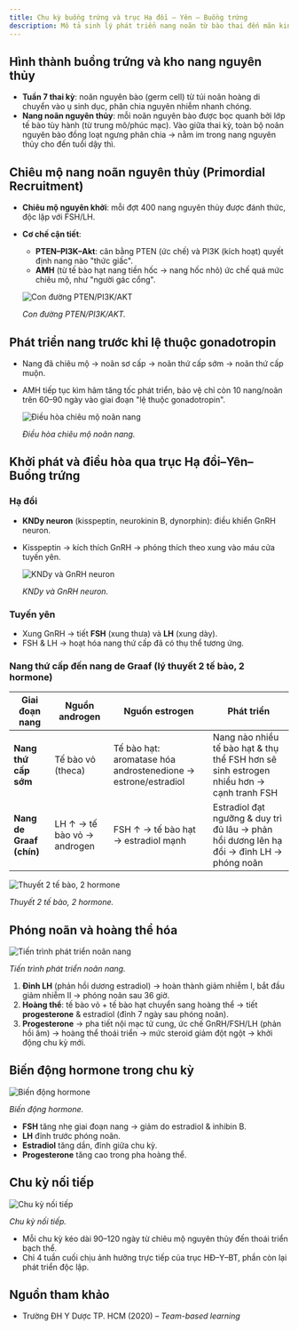 ```yaml
---
title: Chu kỳ buồng trứng và trục Hạ đồi – Yên – Buồng trứng
description: Mô tả sinh lý phát triển nang noãn từ bào thai đến mãn kinh, cơ chế chiêu mộ nang, điều hòa qua AMH/PTEN–PI3K–Akt và hoạt động trục hạ đồi–yên–buồng trứng trong chu kỳ buồng trứng.
---
```


## Hình thành buồng trứng và kho nang nguyên thủy

- **Tuần 7 thai kỳ**: noãn nguyên bào (germ cell) từ túi noãn hoàng di chuyển vào ụ sinh dục, phân chia nguyên nhiễm nhanh chóng.
- **Nang noãn nguyên thủy**: mỗi noãn nguyên bào được bọc quanh bởi lớp tế bào tùy hành (từ trung mô/phúc mạc). Vào giữa thai kỳ, toàn bộ noãn nguyên bào đồng loạt ngưng phân chia → nằm im trong nang nguyên thủy cho đến tuổi dậy thì.

## Chiêu mộ nang noãn nguyên thủy (Primordial Recruitment)

- **Chiêu mộ nguyên khởi**: mỗi đợt 400 nang nguyên thủy được đánh thức, độc lập với FSH/LH.
- **Cơ chế cận tiết**:

  - **PTEN–PI3K–Akt**: cân bằng PTEN (ức chế) và PI3K (kích hoạt) quyết định nang nào "thức giấc".
  - **AMH** (từ tế bào hạt nang tiền hốc → nang hốc nhỏ) ức chế quá mức chiêu mộ, như "người gác cổng".

  ![Con đường PTEN/PI3K/AKT](../../../../assets/phu-khoa/chu-ky-buong-truc-va-he-truc-ha-doi-yen-buong-trung/con-duong-pten-pi3k-akt.png)

  _Con đường PTEN/PI3K/AKT._

## Phát triển nang trước khi lệ thuộc gonadotropin

- Nang đã chiêu mộ → noãn sơ cấp → noãn thứ cấp sớm → noãn thứ cấp muộn.
- AMH tiếp tục kìm hãm tăng tốc phát triển, bảo vệ chỉ còn 10 nang/noãn trên 60–90 ngày vào giai đoạn "lệ thuộc gonadotropin".

  ![Điều hòa chiêu mộ noãn nang](../../../../assets/phu-khoa/chu-ky-buong-truc-va-he-truc-ha-doi-yen-buong-trung/dieu-hoa-chieu-mo-noan-nang.png)

  _Điều hòa chiêu mộ noãn nang._

## Khởi phát và điều hòa qua trục Hạ đồi–Yên–Buồng trứng

### Hạ đồi

- **KNDy neuron** (kisspeptin, neurokinin B, dynorphin): điều khiển GnRH neuron.
- Kisspeptin → kích thích GnRH → phóng thích theo xung vào máu cửa tuyến yên.

  ![KNDy và GnRH neuron](../../../../assets/phu-khoa/chu-ky-buong-truc-va-he-truc-ha-doi-yen-buong-trung/lien-quan-giua-kndy-neutron-va-gnrh-neutro.png)

  _KNDy và GnRH neuron._

### Tuyến yên

- Xung GnRH → tiết **FSH** (xung thưa) và **LH** (xung dày).
- FSH & LH → hoạt hóa nang thứ cấp đã có thụ thể tương ứng.

### Nang thứ cấp đến nang de Graaf (lý thuyết 2 tế bào, 2 hormone)

| Giai đoạn nang           | Nguồn androgen              | Nguồn estrogen                                                | Phát triển                                                                               |
| ------------------------ | --------------------------- | ------------------------------------------------------------- | ---------------------------------------------------------------------------------------- |
| **Nang thứ cấp sớm**     | Tế bào vỏ (theca)           | Tế bào hạt: aromatase hóa androstenedione → estrone/estradiol | Nang nào nhiều tế bào hạt & thụ thể FSH hơn sẽ sinh estrogen nhiều hơn → cạnh tranh FSH  |
| **Nang de Graaf (chín)** | LH ↑ → tế bào vỏ → androgen | FSH ↑ → tế bào hạt → estradiol mạnh                           | Estradiol đạt ngưỡng & duy trì đủ lâu → phản hồi dương lên hạ đồi → đỉnh LH → phóng noãn |

![Thuyết 2 tế bào, 2 hormone](../../../../assets/phu-khoa/chu-ky-buong-truc-va-he-truc-ha-doi-yen-buong-trung/thuyet-2-te-bai-2-hormone.png)

_Thuyết 2 tế bào, 2 hormone._

## Phóng noãn và hoàng thể hóa

![Tiến trình phát triển noãn nang](../../../../assets/phu-khoa/chu-ky-buong-truc-va-he-truc-ha-doi-yen-buong-trung/tien-trinh-phat-trien-cua-noan-nang.png)

_Tiến trình phát triển noãn nang._

1. **Đỉnh LH** (phản hồi dương estradiol) → hoàn thành giảm nhiễm I, bắt đầu giảm nhiễm II → phóng noãn sau 36 giờ.
2. **Hoàng thể**: tế bào vỏ + tế bào hạt chuyển sang hoàng thể → tiết **progesterone** & estradiol (đỉnh 7 ngày sau phóng noãn).
3. **Progesterone** → pha tiết nội mạc tử cung, ức chế GnRH/FSH/LH (phản hồi âm) → hoàng thể thoái triển → mức steroid giảm đột ngột → khởi động chu kỳ mới.

## Biến động hormone trong chu kỳ

![Biến động hormone](../../../../assets/phu-khoa/chu-ky-buong-truc-va-he-truc-ha-doi-yen-buong-trung/bien-dong-cua-cac-hormon-tuyen-yen-va-steroids-sinh-duc-trong-chu-ky-buong-trung.png)

_Biến động hormone._

- **FSH** tăng nhẹ giai đoạn nang → giảm do estradiol & inhibin B.
- **LH** đỉnh trước phóng noãn.
- **Estradiol** tăng dần, đỉnh giữa chu kỳ.
- **Progesterone** tăng cao trong pha hoàng thể.

## Chu kỳ nối tiếp

![Chu kỳ nối tiếp](../../../../assets/phu-khoa/chu-ky-buong-truc-va-he-truc-ha-doi-yen-buong-trung/cac-chu-ky-buong-trung-noi-tiep-nhau.png)

_Chu kỳ nối tiếp._

- Mỗi chu kỳ kéo dài 90–120 ngày từ chiêu mộ nguyên thủy đến thoái triển bạch thể.
- Chỉ 4 tuần cuối chịu ảnh hưởng trực tiếp của trục HĐ–Y–BT, phần còn lại phát triển độc lập.

## Nguồn tham khảo

- Trường ĐH Y Dược TP. HCM (2020) – _Team-based learning_
